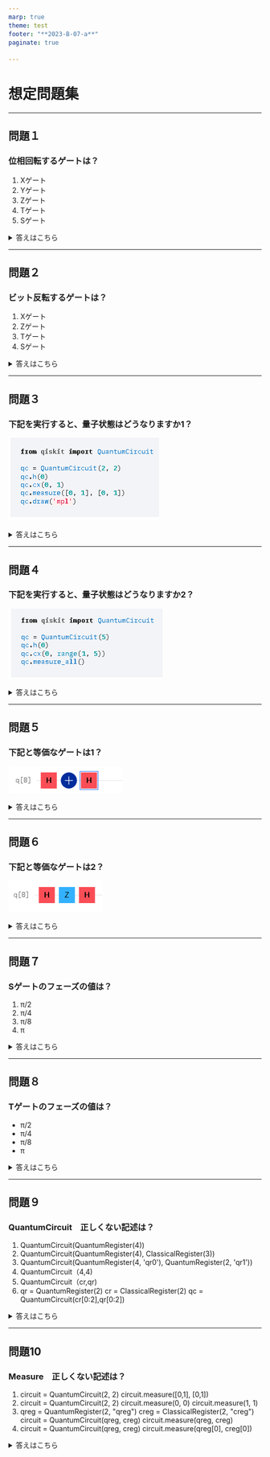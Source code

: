 ```yaml
---
marp: true
theme: test
footer: "**2023-B-07-a**"
paginate: true 

---
```

<!--
class: title
_backgroundColor: orange
-->

# 想定問題集

---
<!--
class: slides
-->

## 問題１

### 位相回転するゲートは？

1. Xゲート
2. Yゲート
3. Zゲート
4. Tゲート
5. Sゲート

<details>
<summary>答えはこちら</summary>
Z軸の周りを回転することを位相回転（Phase flip）という

3. Zゲート
4. Tゲート
5. ゲート

</details>

---

## 問題２

### ビット反転するゲートは？

1. Xゲート
2. Zゲート
3. Tゲート
4. Sゲート

<details>
<summary>答えはこちら</summary>

### パウリX行列をつかうと|0>が|1>に|1>が|0>になる。これをビット反転（bit flip）という.

1. Xゲート

</details>

---

## 問題３

### 下記を実行すると、量子状態はどうなりますか1？

![100%](./image/3.png)

<details>
<summary>答えはこちら</summary>

### アダマールゲートのあとCCXゲートを通している事を確認してください

Bell状態になります

</details>


---

## 問題４

### 下記を実行すると、量子状態はどうなりますか2？

![100%](./image/4.png)

<details>
<summary>答えはこちら</summary>

### 
GHZ状態になります

</details>

---

## 問題５

### 下記と等価なゲートは1？

![100%](./image/5.png)

<details>
<summary>答えはこちら</summary>

### 

Zゲートになります

</details>

---

## 問題６

### 下記と等価なゲートは2？

![100%](./image/6.png)

<details>
<summary>答えはこちら</summary>

###

Xゲートになります

</details>


---

## 問題７

### Sゲートのフェーズの値は？

1. π/2
2. π/4
3. π/8
4. π

<details>
<summary>答えはこちら</summary>

### 

1. π/2

</details>


---

## 問題８

### Tゲートのフェーズの値は？

- π/2
- π/4
- π/8
- π

<details>
<summary>答えはこちら</summary>

### 

1. π/4

</details>

---

## 問題９

### QuantumCircuit　正しくない記述は？

1. QuantumCircuit(QuantumRegister(4))
2. QuantumCircuit(QuantumRegister(4), ClassicalRegister(3))
3. QuantumCircuit(QuantumRegister(4, 'qr0'), QuantumRegister(2, 'qr1'))
4. QuantumCircuit（4,4)
5. QuantumCircuit（cr,qr)
6. qr = QuantumRegister(2)
  cr = ClassicalRegister(2)
  qc = QuantumCircuit(cr[0:2],qr[0:2])

<details>
<summary>答えはこちら</summary>

### 

すべて正しい記述です。

</details>


---

## 問題10

### Measure　正しくない記述は？

1. circuit = QuantumCircuit(2, 2)
  circuit.measure([0,1], [0,1])
2. circuit = QuantumCircuit(2, 2)
  circuit.measure(0, 0)
  circuit.measure(1, 1)
3. qreg = QuantumRegister(2, "qreg")
  creg = ClassicalRegister(2, "creg")
  circuit = QuantumCircuit(qreg, creg)
  circuit.measure(qreg, creg)
4. circuit = QuantumCircuit(qreg, creg)
  circuit.measure(qreg[0], creg[0])

<details>
<summary>答えはこちら</summary>

回答作成中です

</details>
